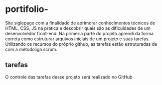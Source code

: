 # portifolio-
Site siglepage com a finalidade de aprimorar conhecimentos técnicos de HTML, CSS, JS na prática e descobrir quais são as dificuldades de um desenvolvedor front-end. Na primeria parte do projeto aprendi da forma correta como estruturar arquivos iniciais de um projeto e suas tarefas. Utilizando os recursos do próprio github, as tarefas estão estruturadas de com a metodoliga scrum.

## tarefas
O controle das tarefas desse projeto será realizado no GitHub

